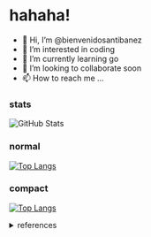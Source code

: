 # hahaha!

- 👋 Hi, I’m @bienvenidosantibanez
- 👀 I’m interested in coding
- 🌱 I’m currently learning go
- 💞️ I’m looking to collaborate soon
- 📫 How to reach me ...

<!---
bienvenidosantibanez/bienvenidosantibanez is a ✨ special ✨ repository because its `README.md` (this file) appears on your GitHub profile.
You can click the Preview link to take a look at your changes.
--->







<!-- ############################################################################################### -->
<!-- STATS -->

<!-- https://github.com/rishisuresh7/github-readme-stats -->

<!-- ![GitHub Stats](https://github-readme-stats.vercel.app/api?username=bienvenidosantibanez&theme=radical) -->

<!-- ![GitHub Stats](https://github-readme-stats.vercel.app/api?username=bienvenidosantibanez&theme=dark) -->

### stats

![GitHub Stats](https://github-readme-stats.vercel.app/api?username=bienvenidosantibanez&theme=merko&count_private=true&show_icons=true)

<!-- ![GitHub Stats](https://github-readme-stats.vercel.app/api?username=bienvenidosantibanez&theme=gruvbox) -->




<!-- ![GitHub Stats](https://github-readme-stats.vercel.app/api?username=bienvenidosantibanez&theme=tokyonight) -->

<!-- ![GitHub Stats](https://github-readme-stats.vercel.app/api?username=bienvenidosantibanez&theme=onedark) -->

<!-- ![GitHub Stats](https://github-readme-stats.vercel.app/api?username=bienvenidosantibanez&theme=cobalt) -->

<!-- ![GitHub Stats](https://github-readme-stats.vercel.app/api?username=bienvenidosantibanez&theme=synthwave) -->

<!-- ![GitHub Stats](https://github-readme-stats.vercel.app/api?username=bienvenidosantibanez&theme=highcontrast) -->

<!-- ![GitHub Stats](https://github-readme-stats.vercel.app/api?username=bienvenidosantibanez&theme=dracula) -->




<!-- 
[![Top Langs](https://github-readme-stats.vercel.app/api/top-langs/?username=anuraghazra&hide=javascript,html)](https://github.com/anuraghazra/github-readme-stats) -->

### normal
[![Top Langs](https://github-readme-stats.vercel.app/api/top-langs/?username=bienvenidosantibanez&langs_count=10&hide=html,css,javascript)](https://github.com/anuraghazra/github-readme-stats)


<!-- ############################################################################################### -->


### compact
[![Top Langs](https://github-readme-stats.vercel.app/api/top-langs/?username=bienvenidosantibanez&langs_count=10&layout=compact&hide=html,css,javascript)](https://github.com/anuraghazra/github-readme-stats)



<!-- ############################################################################################### -->
<!-- ############################################################################################### -->


























<!-- ############################################################################################### -->
<!-- ############################################################################################### -->
<details>
<summary>references</summary>

### lorem ipsum

[nietzche ipsum](http://nietzsche-ipsum.com/)

### colors


### xxx

</details>
<!-- ############################################################################################### -->
<!-- ############################################################################################### -->







